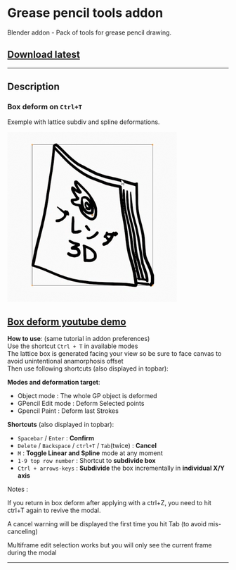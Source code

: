 # Grease pencil tools addon

Blender addon - Pack of tools for grease pencil drawing.

## [Download latest](https://github.com/Pullusb/greasepencil-addon/archive/master.zip)

<!-- Want to support me? [Check this page](http://www.samuelbernou.fr/donate) -->

---  

## Description

### Box deform on `Ctrl+T`

Exemple with lattice subdiv and spline deformations.

![box demo](https://github.com/Pullusb/images_repo/raw/master/box_deform_demo.gif)

## [Box deform youtube demo](https://youtu.be/gY9Ni5r6bc8)

**How to use**: (same tutorial in addon preferences)  
Use the shortcut `Ctrl + T` in available modes  
The lattice box is generated facing your view so be sure to face canvas to avoid unintentional anamorphosis offset  
Then use following shortcuts (also displayed in topbar):  

**Modes and deformation target**:

- Object mode : The whole GP object is deformed
- GPencil Edit mode : Deform Selected points
- Gpencil Paint : Deform last Strokes
<!-- - Lattice edit : Revive the modal after a ctrl+Z (special case) -->

**Shortcuts** (also displayed in topbar):

- `Spacebar` / `Enter` : **Confirm**  
- `Delete` / `Backspace` / `ctrl+T` / `Tab`(twice) : **Cancel**  
- `M` : **Toggle Linear and Spline** mode at any moment  
- `1-9 top row number` : Shortcut to **subdivide box**  
- `Ctrl + arrows-keys` : **Subdivide** the box incrementally in **individual X/Y axis**  

Notes :

If you return in box deform after applying with a ctrl+Z, you need to hit ctrl+T again to revive the modal.

A cancel warning will be displayed the first time you hit Tab (to avoid mis-canceling)

Multiframe edit selection works but you will only see the current frame during the modal

---

<!-- ## DONE:

- Deleted/changed funny info messages in box deform (when pressing 'H' or trying to ctrl+T on object having already a Lattice)
- Deleted some useless comments
- CamelCased the classes
- Changed id_names to avoid collisions
- added licence in each files
- Changed straight_stroke from GP_refine_stroke to work according to context ('PAINT' / 'EDIT')
- added `box deform` to VIEW3D_MT_transform_object menu (with condition to appear only if context object exists and is GP)
- added `box deform` to VIEW3D_MT_edit_gpencil_transform menu
- added `straight stroke` to VIEW3D_MT_edit_gpencil_stroke menu


-->

<!-- ## Box deform Changelog:

0.2.4 - 2020-06-20:

- fix : Disable 'ctrl+Z' shortcut during modal (avoid crash when undoing in)

0.2.3 - 2020-06-17:

- fix : Bug when a layer has no frames (prevent scanning frameless layers)
- UX : Silent cancel if not GPencil object or wrong mode is used

0.2.2 - 2020-06-09:

- fix : Paint mode, use bottom stroke when using '_draw on back_' option
- fix : Paint mode, scan strokes from active layer only

0.2.1 - 2020-05-26:

- fix : correct multiframe edit bug

0.2.0 - 2020-05-26:

- Feature : Allow other modes, Object deform whole GP object, GP Paint get the last stroke
- Feature (fix) : possibility to relaunch the modal after returning in lattice edit with ctrl+Z
- UX : temporarily enable release confirm for more natural control
- UX : temporarily lower mouse/tablet drag threshold for more responsive control when moving points
- syntax : renamed ops

0.1.2 - 2020-05-25:

- fix : right depth, apply matrix_world to GP point coordinate

0.1.1 - 2020-05-23:

- first stable version -->
